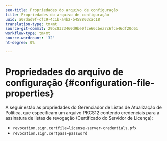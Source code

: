 ```yaml
---
seo-title: Propriedades do arquivo de configuração
title: Propriedades do arquivo de configuração
uuid: a07dad9f-cfc9-4c1b-a4b2-b458803cac18
translation-type: tm+mt
source-git-commit: 29bc8323460d9be0fce66cbea7c6fce46df20d61
workflow-type: tm+mt
source-wordcount: '32'
ht-degree: 0%

---
```



# Propriedades do arquivo de configuração {#configuration-file-properties}

A seguir estão as propriedades do Gerenciador de Listas de Atualização de Política, que especificam um arquivo PKCS12 contendo credenciais para a assinatura de listas de revogação (Certificado do Servidor de Licença):

* `revocation.sign.certfile=license-server-credentials.pfx`
* `revocation.sign.certpass=password`

